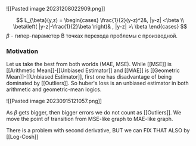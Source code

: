 ![[Pasted image 20231208022909.png]]

$$
L_{\beta}(y,z) = \begin{cases} 
\frac{1}{2}(y-z)^2&, |y-z| <\beta \\
\beta\left( |y-z|-\frac{1}{2}\beta \right)& , |y-z| >\ \beta
\end{cases}
$$
$\beta$ - гипер-параметер
В точках перехода проблемы с производной.
### Motivation
Let us take the best from both worlds (MAE, MSE).
While [[MSE]] is  [[Arithmetic Mean]]-[[Unbiased Estimator]] and [[MAE]] is [[Geometric Mean]]-[[Unbiased Estimator]], first one has disadvantage of being dominated by [[Outliers]]. So huber's loss is an unbiased estimator in both arithmetic and geometric-mean logics.


![[Pasted image 20230915121057.png]]

As $\beta$ gets bigger, then bigger errors we do not count as [[Outliers]]. We move the point of transition from MSE-like graph to MAE-like graph.

There is a problem with second derivative, BUT we can FIX THAT ALSO by [[Log-Cosh]]
